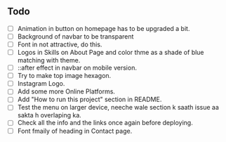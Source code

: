 ## Todo
- [ ] Animation in button on homepage has to be upgraded a bit. 
- [ ] Background of navbar to be transparent
- [ ] Font in not attractive, do this. 
- [ ] Logos in Skills on About Page and color thme as a shade of blue matching with theme.
- [ ] ::after effect in navbar on mobile version. 
- [ ] Try to make top image hexagon.
- [ ] Instagram Logo.
- [ ] Add some more Online Platforms.
- [ ] Add "How to run this project" section in README.
- [ ] Test the menu on larger device, neeche wale section k saath issue aa sakta h overlaping ka.
- [ ] Check all the info and the links once again before deploying.
- [ ] Font fmaily of heading in Contact page.